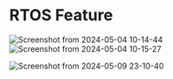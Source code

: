 # RTOS Feature
![Screenshot from 2024-05-04 10-14-44](https://github.com/PranabNandy/FreeRTOS/assets/34576104/3c3e516b-3a1f-4bd0-a58e-bce5d4695d06)
![Screenshot from 2024-05-04 10-15-27](https://github.com/PranabNandy/FreeRTOS/assets/34576104/a7e5a009-ed9f-4723-919e-51aea33ab223)

![Screenshot from 2024-05-09 23-10-40](https://github.com/PranabNandy/FreeRTOS/assets/34576104/a77eb1a9-1148-4042-afe1-325543a1adc2)
